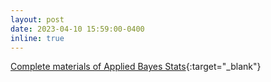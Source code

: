```yaml
---
layout: post
date: 2023-04-10 15:59:00-0400
inline: true
---
```


[Complete materials of Applied Bayes Stats](https://econdojo.github.io/courses/e6930){:target="\_blank"}
